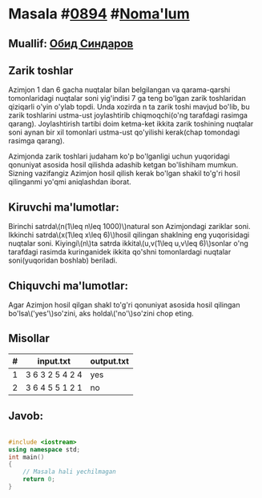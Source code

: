 
<h1>Masala #<a href="https://robocontest.uz/tasks/0894">0894</a> #<a href="https://robocontest.uz/tasks?category=1">Noma'lum</a></h1>
<h2> Muallif: <a href="https://robocontest.uz/profile/thecr4sh">Обид Синдаров</a></h2>
<h2>Zarik toshlar</h2>
<p>Azimjon 1 dan 6 gacha nuqtalar bilan belgilangan va qarama-qarshi tomonlaridagi nuqtalar soni yig'indisi 7 ga teng bo'lgan zarik toshlaridan qiziqarli o'yin o'ylab topdi.
Unda xozirda n ta zarik toshi mavjud bo'lib, bu zarik toshlarini ustma-ust joylashtirib chiqmoqchi(o'ng tarafdagi rasimga qarang). Joylashtirish tartibi doim ketma-ket ikkita zarik toshining nuqtalar soni aynan bir xil tomonlari ustma-ust qo'yilishi kerak(chap tomondagi rasimga qarang).

Azimjonda zarik toshlari judaham ko'p bo'lganligi uchun yuqoridagi qonuniyat asosida hosil qilishda adashib ketgan bo'lishiham mumkun. Sizning vazifangiz Azimjon hosil qilish kerak bo'lgan shakil to'g'ri hosil qilinganmi yo'qmi aniqlashdan iborat.</p>
<h2>Kiruvchi ma'lumotlar:</h2>
<p>Birinchi satrda\(n(1\leq n\leq 1000)\)natural son Azimjondagi zariklar soni. Ikkinchi satrda\(x(1\leq x\leq 6)\)hosil qilingan shaklning eng yuqorisidagi nuqtalar soni. Kiyingi\(n\)ta satrda ikkita\(u,v(1\leq u,v\leq 6)\)sonlar o'ng tarafdagi rasimda kuringanidek ikkita qo'shni tomonlardagi nuqtalar soni(yuqoridan boshlab) beriladi.</p>
<h2>Chiquvchi ma'lumotlar:</h2>
<p>Agar Azimjon hosil qilgan shakl to'g'ri qonuniyat asosida hosil qilingan bo'lsa\('yes'\)so'zini, aks holda\('no'\)so'zini chop eting.</p>
<h2>Misollar</h2>
<table>
    <thead>
        <tr>
            <th>#</th>
            <th>input.txt</th>
            <th>output.txt</th>
        </tr>
    </thead>
    <tbody>
            <tr>
                <td>1</td>
                <td>3
6
3 2
5 4
2 4</td>
                <td>yes</td>
            </tr>
            <tr>
                <td>2</td>
                <td>3
6
4 5
5 1
2 1</td>
                <td>no</td>
            </tr>
    </tbody>
    </table>
    
<h2>Javob:</h2>

######
```cpp
#include <iostream>
using namespace std;
int main()
{
    // Masala hali yechilmagan
    return 0;
}
```
